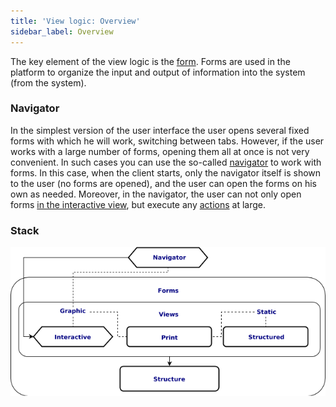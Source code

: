 ```yaml
---
title: 'View logic: Overview'
sidebar_label: Overview
---
```


The key element of the view logic is the [form](Forms.md). Forms are used in the platform to organize the input and output of information into the system (from the system).

### Navigator

In the simplest version of the user interface the user opens several fixed forms with which he will work, switching between tabs. However, if the user works with a large number of forms, opening them all at once is not very convenient. In such cases you can use the so-called [navigator](Navigator.md) to work with forms. In this case, when the client starts, only the navigator itself is shown to the user (no forms are opened), and the user can open the forms on his own as needed. Moreover, in the navigator, the user can not only open forms [in the interactive view](In_an_interactive_view_SHOW_DIALOG_.md), but execute any [actions](Actions.md) at large.

### Stack


![](download/temp/svgout1603321206341042320.png)
